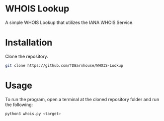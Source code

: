 # WHOIS Lookup
A simple WHOIS Lookup that utilizes the IANA WHOIS Service.

# Installation
Clone the repository.

```bash
git clone https://github.com/TDBarnhouse/WHOIS-Lookup
```

# Usage
To run the program, open a terminal at the cloned repository folder and run the following: 

```bash
python3 whois.py <target>
```
